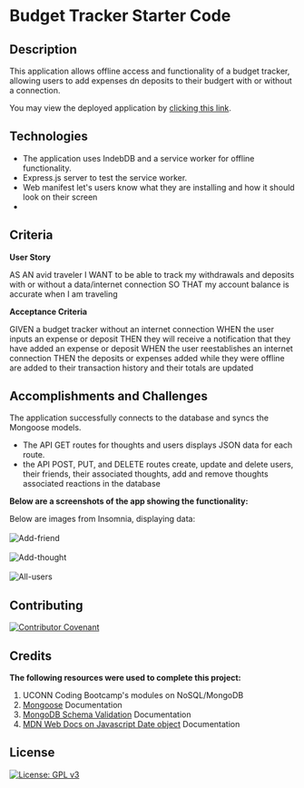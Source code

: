 # Budget Tracker Starter Code

## Description

This application allows offline access and functionality of a budget tracker, allowing users to add expenses dn deposits to their budgert with or without a connection. 

You may view the deployed application by [clicking this link](https://drive.google.com/file/d/1OWYnzRi8q8v4JxNK0U3tAXJoHFUC7n1o/view).


## Technologies

- The application uses IndebDB and a service worker for offline functionality.
- Express.js server to test the service worker.
- Web manifest let's users know what they are installing and how it should look on their screen
- 

## Criteria

**User Story**

AS AN avid traveler
I WANT to be able to track my withdrawals and deposits with or without a data/internet connection
SO THAT my account balance is accurate when I am traveling 

**Acceptance Criteria**

GIVEN a budget tracker without an internet connection
WHEN the user inputs an expense or deposit
THEN they will receive a notification that they have added an expense or deposit
WHEN the user reestablishes an internet connection
THEN the deposits or expenses added while they were offline are added to their transaction history and their totals are updated

## Accomplishments and Challenges

The application successfully connects to the database and syncs the Mongoose models. 
- The API GET routes for thoughts and users displays JSON data for each route.
- the API POST, PUT, and DELETE routes create, update and delete users, their  friends, their associated thoughts, add and remove thoughts associated reactions in the database

**Below are a screenshots of the app showing the functionality:**

Below are images from Insomnia, displaying data:  
<br />
![Add-friend](./public/assets/images/add-friend.jpg)  
<br />
![Add-thought](./public/assets/images/add-thought.jpg)  
<br />
![All-users](./public/assets/images/get-users.jpg) 

## Contributing

[![Contributor Covenant](https://img.shields.io/badge/Contributor%20Covenant-2.1-4baaaa.svg)](code_of_conduct.md)

## Credits

**The following resources were used to complete this project:**
1. UCONN Coding Bootcamp's modules on NoSQL/MongoDB
2. [Mongoose](https://mongoosejs.com/docs/index.html) Documentation 
3. [MongoDB Schema Validation](https://www.mongodb.com/docs/manual/core/schema-validation/) Documentation 
4. [MDN Web Docs on Javascript Date object](https://developer.mozilla.org/en-US/docs/Web/JavaScript/Reference/Global_Objects/Date) Documentation 

## License
[![License: GPL v3](https://img.shields.io/badge/License-GPLv3-blue.svg)](https://www.gnu.org/licenses/gpl-3.0)

